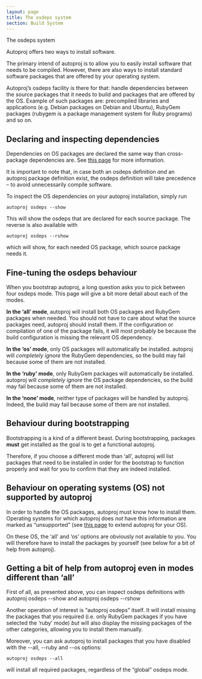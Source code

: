 ```yaml
---
layout: page
title: The osdeps system
section: Build System
---
```


<div class="content2">
<div class="content2-pagetitle">The osdeps system</div>
<div class="content2-container line-box">
<div class="content2-container-1col">



<p>Autoproj offers two ways to install software.</p>

<p>The primary intend of autoproj is to allow you to easily
install software that needs to be compiled. However, there are also ways to
install standard software packages that are offered by your operating system.</p>

<p>Autoproj&rsquo;s osdeps facility is there for that: handle dependencies between the
source packages that it needs to build and packages that are offered by the OS.
Example of such packages are: precompiled libraries and applications (e.g.
Debian packages on Debian and Ubuntu), RubyGem packages (rubygem is a package
management system for Ruby programs) and so on.</p>

<h2 id="declaring-and-inspecting-dependencies">Declaring and inspecting dependencies</h2>
<p>Dependencies on OS packages are declared the same way than cross-package
dependencies are. See <a href="advanced/osdeps.html">this page</a> for more
information.</p>

<p>It is important to note that, in case both an osdeps definition <em>and</em> an
autoproj package definition exist, the osdeps definition will take precedence &ndash;
to avoid unnecessarily compile software.</p>

<p>To inspect the OS dependencies on your autoproj installation, simply run</p>

<pre><code>autoproj osdeps --show
</code></pre>

<p>This will show the osdeps that are declared for each source package. The reverse
is also available with</p>

<pre><code>autoproj osdeps --rshow
</code></pre>

<p>which will show, for each needed OS package, which source package needs it.</p>

<h2 id="fine-tuning-the-osdeps-behaviour">Fine-tuning the osdeps behaviour</h2>
<p>When you bootstrap autoproj, a long question asks you to pick between four
osdeps mode. This page will give a bit more detail about each of the modes.</p>

<p><strong>In the &lsquo;all&rsquo; mode</strong>, autoproj will install both OS packages and RubyGem packages
when needed. You should not have to care about what the source packages need,
autoproj should install them. If the configuration or compilation of one of the
package fails, it will most probably be because the build configuration is
missing the relevant OS dependency.</p>

<p><strong>In the &lsquo;os&rsquo; mode</strong>, only OS packages will automatically be installed.
autoproj will <em>completely ignore</em> the RubyGem dependencies, so the build may
fail because some of them are not installed.</p>

<p><strong>In the &lsquo;ruby&rsquo; mode</strong>, only RubyGem packages will automatically be installed.
autoproj will <em>completely ignore</em> the OS package dependencies, so the build may
fail because some of them are not installed.</p>

<p><strong>In the &lsquo;none&rsquo; mode</strong>, neither type of packages will be handled by autoproj.
Indeed, the build may fail because some of them are not installed.</p>

<h2 id="behaviour-during-bootstrapping">Behaviour during bootstrapping</h2>
<p>Bootstrapping is a kind of a different beast. During bootstrapping, packages
<strong>must</strong> get installed as the goal is to get a functional autoproj.</p>

<p>Therefore, if you choose a different mode than &lsquo;all&rsquo;, autoproj will list
packages that need to be installed in order for the bootstrap to function
properly and wait for you to confirm that they are indeed installed.</p>

<h2 id="behaviour-on-operating-systems-os-not-supported-by-autoproj">Behaviour on operating systems (OS) not supported by autoproj</h2>
<p>In order to handle the OS packages, autoproj must know how to install them.
Operating systems for which autoproj does <em>not</em> have this information are marked
as &ldquo;unsupported&rdquo; (see <a href="advanced/autoproj_osdeps.html">this page</a> to extend autoproj for
your OS).</p>

<p>On these OS, the &lsquo;all&rsquo; and &lsquo;os&rsquo; options are obviously not available to you. You
will therefore have to install the packages by yourself (see below for a bit of
help from autoproj).</p>

<h2 id="getting-a-bit-of-help-from-autoproj-even-in-modes-different-than-all">Getting a bit of help from autoproj even in modes different than &lsquo;all&rsquo;</h2>

<p>First of all, as presented above, you can inspect osdeps definitions with
autoproj osdeps --show and autoproj osdeps --rshow</p>

<p>Another operation of interest is &ldquo;autoproj osdeps&rdquo; itself. It will install
missing the packages that you required (i.e. only RubyGem packages if you have
selected the &lsquo;ruby&rsquo; mode) <em>but</em> will also display the missing packages of the
other categories, allowing you to install them manually.</p>

<p>Moreover, you can ask autoproj to install packages that you have disabled with
the --all, --ruby and --os options:</p>

<pre><code>autoproj osdeps --all
</code></pre>

<p>will install all required packages, regardless of the &ldquo;global&rdquo; osdeps mode.</p>


</div>
</div>
</div>
